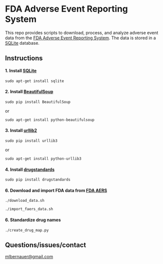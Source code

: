# FDA Adverse Event Reporting System

This repo provides scripts to download, process, and analyze adverse event data from the [FDA Adverse Event Reporting System](http://www.fda.gov/Drugs/GuidanceComplianceRegulatoryInformation/Surveillance/AdverseDrugEffects/). The data is stored in a [SQLite](https://www.sqlite.org/) database.

## Instructions

#### 1. Install [SQLite](https://www.sqlite.org/)
`sudo apt-get install sqlite`

#### 2. Install [BeautifulSoup](https://pypi.python.org/pypi/BeautifulSoup/3.0.5)
`sudo pip install BeautifulSoup`

or

`sudo apt-get install python-beautifulsoup`

#### 3. Install [urllib2](https://docs.python.org/2/library/urllib2.html)
`sudo pip install urllib3`

or

`sudo apt-get install python-urllib3`

#### 4. Install [drugstandards](https://github.com/mlbernauer/drugstandards)
`sudo pip install drugstandards`


#### 6. Download and import FDA data from [FDA AERS](http://www.fda.gov/Drugs/GuidanceComplianceRegulatoryInformation/Surveillance/AdverseDrugEffects/)
`./download_data.sh`

`./import_faers_data.sh`

#### 6. Standardize drug names
`./create_drug_map.py`

## Questions/issues/contact
mlbernauer@gmail.com
